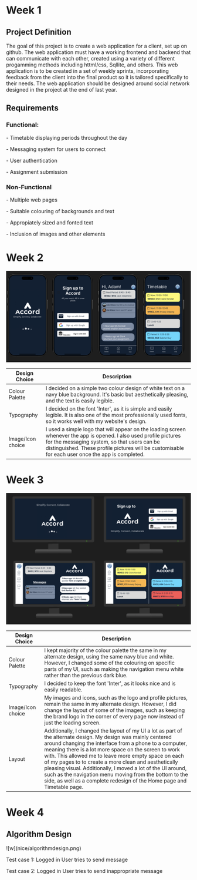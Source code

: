 <h1>Week 1</h1>

<p></p>

<h2>Project Definition</h2>
<p>The goal of this project is to create a web application for a client, set up on github. The web application must have a working frontend and backend that can communicate with each other, created using a variety of different progamming methods including httml/css, Sqllite, and others. This web application is to be created in a set of weekly sprints, incorporating feedback from the client into the final product so it is tailored specifically to their needs. The web application should be designed around social network designed in the project at the end of last year.</p>

<p><h2>Requirements</h2></p>
<p><h3>Functional:</h3></p>
<p>- Timetable displaying periods throughout the day</p>
<p>- Messaging system for users to connect</p>
<p>- User authentication</p>
<p>- Assignment submission</p>

<p><h3>Non-Functional</h3></p>
<p>- Multiple web pages</p>
<p>- Suitable colouring of backgrounds and text</p>
<p>- Appropiately sized and fonted text</p>
<p>- Inclusion of images and other elements</p>

<p></p>

<p><h1>Week 2</h1></p>

<p></p>

![w](nice/jilm.png)

<p></p>

| Design Choice | Description |
| ----------- | ----------- |
| Colour Palette | I decided on a simple two colour design of white text on a navy blue background. It's basic but aesthetically pleasing, and the text is easily legible.  |
| Typography | I decided on the font 'Inter', as it is simple and easily legible. It is also one of the most professionally used fonts, so it works well with my website's design. |
| Image/Icon choice | I used a simple logo that will appear on the loading screen whenever the app is opened. I also used profile pictures for the messaging system, so that users can be distinguished. These profile pictures will be customisable for each user once the app is completed. |

<p><h1>Week 3</h1></p>

<p></p>

![w](nice/week3alternate.png)

<p></p>

| Design Choice | Description |
| ----------- | ----------- |
| Colour Palette | I kept majority of the colour palette the same in my alternate design, using the same navy blue and white. However, I changed some of the colouring on specific parts of my UI, such as making the navigation menu white rather than the previous dark blue.  |
| Typography | I decided to keep the font 'Inter', as it looks nice and is easily readable. |
| Image/Icon choice | My images and icons, such as the logo and profile pictures, remain the same in my alternate design. However, I did change the layout of some of the images, such as keeping the brand logo in the corner of every page now instead of just the loading screen. |
| Layout | Additionally, I changed the layout of my UI a lot as part of the alternate design. My design was mainly centered around changing the interface from a phone to a computer, meaning there is a lot more space on the screen to work with. This allowed me to leave more empty space on each of my pages to to create a more clean and aesthetically pleasing visual. Additionally, I moved a lot of the UI around, such as the navigation menu moving from the bottom to the side, as well as a complete redesign of the Home page and Timetable page. |

<p><h1>Week 4</h1></p>

<p></p>

<h2>Algorithm Design</h2>
<p>![w](nice/algorithmdesign.png)</p>


<p></p>
Test case 1: Logged in User tries to send message
<p></p>

<p></p>
Test case 2: Logged in User tries to send inappropriate message
<p></p>